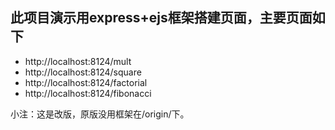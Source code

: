 ## 此项目演示用express+ejs框架搭建页面，主要页面如下
* http://localhost:8124/mult
* http://localhost:8124/square
* http://localhost:8124/factorial
* http://localhost:8124/fibonacci

小注：这是改版，原版没用框架在/origin/下。